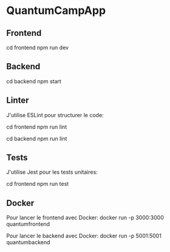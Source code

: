 # QuantumCampApp

## Frontend

cd frontend
npm run dev


## Backend

cd backend 
npm start

## Linter
J'utilise ESLint pour structurer le code:

cd frontend
npm run lint

cd backend 
npm run lint

## Tests
J'utilise Jest pour les tests unitaires:

cd frontend 
npm run test


## Docker
Pour lancer le frontend avec Docker:
docker run -p 3000:3000 quantumfrontend

Pour lancer le backend avec Docker:
docker run -p 5001:5001 quantumbackend

